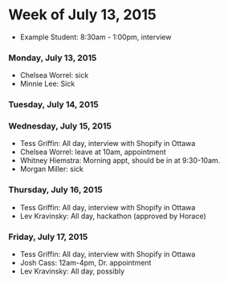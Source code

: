 # Week of July 13, 2015

* Example Student: 8:30am - 1:00pm, interview

### Monday, July 13, 2015
* Chelsea Worrel: sick
* Minnie Lee: Sick

### Tuesday, July 14, 2015

### Wednesday, July 15, 2015
* Tess Griffin: All day, interview with Shopify in Ottawa
* Chelsea Worrel: leave at 10am, appointment
* Whitney Hiemstra: Morning appt, should be in at 9:30-10am.
* Morgan Miller: sick

### Thursday, July 16, 2015
* Tess Griffin: All day, interview with Shopify in Ottawa
* Lev Kravinsky: All day, hackathon (approved by Horace)

### Friday, July 17, 2015
* Tess Griffin: All day, interview with Shopify in Ottawa
* Josh Cass: 12am-4pm, Dr. appointment
* Lev Kravinsky: All day, possibly 
